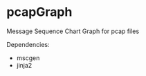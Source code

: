 pcapGraph
=========

Message Sequence Chart Graph for pcap files

Dependencies:

 * mscgen
 * jinja2

